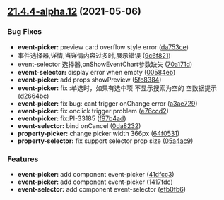 ## [21.4.4-alpha.12](https://github.com/growingio/gio-design-pro/compare/v21.4.3...v21.4.4-alpha.12) (2021-05-06)


### Bug Fixes

* **event-picker:** preview card overflow style error ([da753ce](https://github.com/growingio/gio-design-pro/commit/da753ce14b9195020b4111cf1476510cdb4361dd))
* 事件选择器,详情,当详情内容过多时,展示错误 ([9c6f821](https://github.com/growingio/gio-design-pro/commit/9c6f8214c104045e6f994bfc2bd2280fd4132a48))
* event-selector 选择器,onShowEventChart参数缺失 ([70a171d](https://github.com/growingio/gio-design-pro/commit/70a171d86be66af2c2d1402459aa059df8538d8c))
* **evemt-selector:** display error when empty ([00584eb](https://github.com/growingio/gio-design-pro/commit/00584eb6e50c935393c2fae8bb8b26199eadb168))
* **event-picker:** add props showPreview ([5fc8384](https://github.com/growingio/gio-design-pro/commit/5fc8384d5e1c1af985d7dfc01e134044e50dd931))
* **event-picker:** fix :单选时，如果有选中项 不显示搜索为空的 空数据提示 ([d2664bc](https://github.com/growingio/gio-design-pro/commit/d2664bc1da54e1739eed9fac090c9192da477010))
* **event-picker:** fix bug: cant trigger onChange error ([a3ae729](https://github.com/growingio/gio-design-pro/commit/a3ae7293c7a065b18f31d863fbe17b8b704bab8e))
* **event-picker:** fix onclick trigger problem ([e76ccd2](https://github.com/growingio/gio-design-pro/commit/e76ccd2b23aa65d36a10dba69789a7436736165a))
* **event-picker:** fix:PI-33185 ([f97b4ad](https://github.com/growingio/gio-design-pro/commit/f97b4ad09f03266baba4e531d1921e18863c7f0a))
* **event-selector:** bind onCancel ([0da8232](https://github.com/growingio/gio-design-pro/commit/0da8232cfcb4629d5fa0f16e6799ae39e2fe2d9a))
* **property-picker:** change picker width 366px ([64f0531](https://github.com/growingio/gio-design-pro/commit/64f0531a369228d5c64d5d1d0c9fe10a82031914))
* **property-selector:** fix support selector prop size ([05a4ac9](https://github.com/growingio/gio-design-pro/commit/05a4ac93f4abe69f39e353bc66d0ac77dc249631))


### Features

* **event-picker:** add component event-picker ([41dfcc3](https://github.com/growingio/gio-design-pro/commit/41dfcc318396404acc4c51cefe3fca719bcfb99a))
* **event-picker:** add component event-picker ([1417fdc](https://github.com/growingio/gio-design-pro/commit/1417fdc7113ae067d980c15dc5dd4fe6a47d400a))
* **event-selector:** add component event-selector ([efb0fb6](https://github.com/growingio/gio-design-pro/commit/efb0fb67d31f4cf7fbc5590dab5c5d36ce7e199d))



